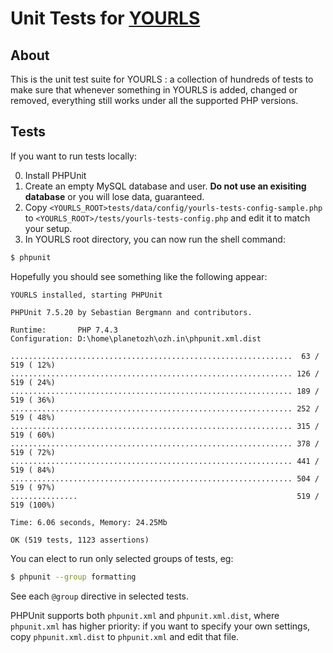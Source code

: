 Unit Tests for [YOURLS](https://github.com/YOURLS/YOURLS/)
=================


About
-----

This is the unit test suite for YOURLS : a collection of hundreds of tests to make sure that whenever something in YOURLS is added, changed or removed, everything still works under all the supported PHP versions.

Tests
-----------
If you want to run tests locally:

0. Install PHPUnit
1. Create an empty MySQL database and user. **Do not use an exisiting database** or you will lose data, guaranteed.  
3. Copy `<YOURLS_ROOT>tests/data/config/yourls-tests-config-sample.php` to `<YOURLS_ROOT>/tests/yourls-tests-config.php` and edit it to match your setup.  
4. In YOURLS root directory, you can now run the shell command:
```bash
$ phpunit
```

Hopefully you should see something like the following appear:

```
YOURLS installed, starting PHPUnit

PHPUnit 7.5.20 by Sebastian Bergmann and contributors.

Runtime:       PHP 7.4.3
Configuration: D:\home\planetozh\ozh.in\phpunit.xml.dist

...............................................................  63 / 519 ( 12%)
............................................................... 126 / 519 ( 24%)
............................................................... 189 / 519 ( 36%)
............................................................... 252 / 519 ( 48%)
............................................................... 315 / 519 ( 60%)
............................................................... 378 / 519 ( 72%)
............................................................... 441 / 519 ( 84%)
............................................................... 504 / 519 ( 97%)
...............                                                 519 / 519 (100%)

Time: 6.06 seconds, Memory: 24.25Mb

OK (519 tests, 1123 assertions)
```

You can elect to run only selected groups of tests, eg:

```bash
$ phpunit --group formatting
```

See each `@group` directive in selected tests.

PHPUnit supports both `phpunit.xml` and `phpunit.xml.dist`, where `phpunit.xml` has higher priority:
if you want to specify your own settings, copy `phpunit.xml.dist` to `phpunit.xml` and edit that file.
